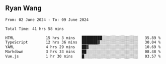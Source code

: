 ## Ryan Wang

<!--START_SECTION:waka-->

```txt
From: 02 June 2024 - To: 09 June 2024

Total Time: 41 hrs 58 mins

HTML              15 hrs 3 mins   █████████░░░░░░░░░░░░░░░░   35.89 %
TypeScript        12 hrs 36 mins  ███████▓░░░░░░░░░░░░░░░░░   30.04 %
YAML              4 hrs 29 mins   ██▓░░░░░░░░░░░░░░░░░░░░░░   10.69 %
Markdown          3 hrs 33 mins   ██░░░░░░░░░░░░░░░░░░░░░░░   08.48 %
Vue.js            1 hr 30 mins    █░░░░░░░░░░░░░░░░░░░░░░░░   03.57 %
```

<!--END_SECTION:waka-->
